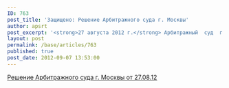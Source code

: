 ```yaml
---
ID: 763
post_title: 'Защищено: Решение Арбитражного суда г. Москвы'
author: apsrt
post_excerpt: '<strong>27 августа 2012 г.</strong> Арбитражный  суд  г. Москвы, рассмотрев иск ОАО «Порт Коломна» к Департаменту по недропользованию по ЦФО,  признал незаконным решение Департамента  «О недопуске к рассмотрению технического проекта», и обязал Департамент направить проектную документацию «Организация добычи  строительных песков и  ГПМ в русле р. Оки  на месторождении  «Бачмановское»  на рассмотрение Комиссии по согласованию технических проектов в порядке, установленным действующим законодательством.'
layout: post
permalink: /base/articles/763
published: true
post_date: 2012-09-07 13:53:00
---
```

<a href="http://www.apsrt.ru/docs/77.tif"><span style="text-decoration:underline;"> Решение Арбитражного суда г. Москвы от 27.08.12 </span></a>